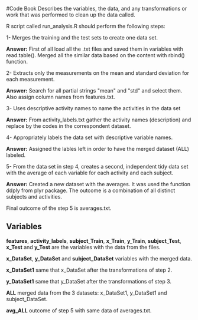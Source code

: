 #Code Book 
Describes the variables, the data, and any transformations or work that was performed to clean up the data called.

R script called run_analysis.R should perform the following steps:

1- Merges the training and the test sets to create one data set.

**Answer:** First of all load all the .txt files and saved them in variables with read.table(). Merged all the similar data based on the content with rbind() function.

2- Extracts only the measurements on the mean and standard deviation for each measurement.

**Answer:** Search for all partial strings "mean" and "std" and select them. Also assign column names from features.txt.

3- Uses descriptive activity names to name the activities in the data set

**Answer:** From activity_labels.txt gather the activity names (description) and replace by the codes in the correspondent dataset.

4- Appropriately labels the data set with descriptive variable names.

**Answer:** Assigned the lables left in order to have the merged dataset (ALL) labeled.

5- From the data set in step 4, creates a second, independent tidy data set with the average of each variable for each activity and each subject.

**Answer:** Created a new dataset with the averages. It was used the function ddply from plyr package. The outcome is a combination of all distinct subjects and activities.

Final outcome of the step 5 is averages.txt.

## Variables
**features**, **activity_labels**, **subject_Train**, **x_Train**, **y_Train**, **subject_Test**, **x_Test** and **y_Test** are the variables with the data from the files.

**x_DataSet**, **y_DataSet** and **subject_DataSet** variables with the merged data.

**x_DataSet1** same that x_DataSet after the transformations of step 2.

**y_DataSet1** same that y_DataSet after the transformations of step 3.

**ALL** merged data from the 3 datasets: x_DataSet1, y_DataSet1 and subject_DataSet.

**avg_ALL** outcome of step 5 with same data of averages.txt.


